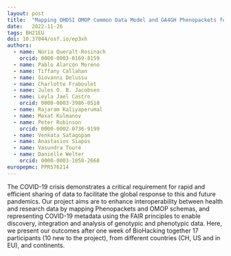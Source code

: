 ```yaml
---
layout: post
title:  "Mapping OHDSI OMOP Common Data Model and GA4GH Phenopackets for COVID-19 disease epidemics and analytics"
date:   2022-11-26
tags: BH21EU
doi: 10.37044/osf.io/ep3xh
authors:
  - name: Núria Queralt-Rosinach
    orcid: 0000-0003-0169-8159
  - name: Pablo Alarcón Moreno
  - name: Tiffany Callahan
  - name: Giovanni Delussu
  - name: Charlotte Fraboulet
  - name: Jules O. B. Jacobsen
  - name: Leyla Jael Castro
    orcid: 0000-0003-3986-0510
  - name: Rajaram Kaliyaperumal
  - name: Maxat Kulmanov
  - name: Peter Robinson
    orcid: 0000-0002-0736-9199
  - name: Venkata Satagopam
  - name: Anastasios Siapos
  - name: Vasundra Touré
  - name: Danielle Welter
    orcid: 0000-0003-1058-2668
europepmc: PPR576214
---
```


The COVID-19 crisis demonstrates a critical requirement for rapid and efficient sharing of data to facilitate the global response to this and future pandemics. Our project aims are to enhance interoperability between health and research data by mapping Phenopackets and OMOP schemas, and representing COVID-19 metadata using the FAIR principles to enable discovery, integration and analysis of genotypic and phenotypic data. Here, we present our outcomes after one week of BioHacking together 17 participants (10 new to the project), from different countries (CH, US and in EU), and continents.

